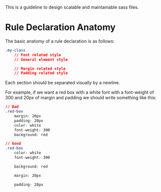 This is a guideline to design scalable and maintainable sass files.

# Rule Declaration Anatomy

The basic anatomy of a rule declaration is as follows:

```css
.my-class
    // Font related style
    // General element style

    // Margin related style
    // Padding related style
```

Each section should be separated visually by a newline.

For example, if we want a red box with a white font with a font-weight of 300  and 20px of margin and padding we should write something like this:

```css
// Bad
.red-box
    margin: 20px
    padding: 20px
    color: white
    font-weight: 300
    background: red

// Good
.red-box
    color: white
    font-weight: 300

    background: red

    margin: 20px

    padding: 20px
```
